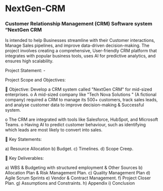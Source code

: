# NextGen-CRM
### Customer Relationship Management (CRM) Software system “NextGen CRM

Is intended to help Businesses streamline with their Customer interactions, Manage Sales pipelines,
and improve data-driven decision-making.
The project involves creating a comprehensive, User-friendly CRM platform that integrates with
popular business tools, uses AI for predictive analytics, and ensures high scalability.

Project Statement: -

Project Scope and Objectives:

 Objective: Develop a CRM system called "NextGen CRM" for mid-sized enterprises.
o A mid-sized company like "Tech Nova Solutions " (A fictional company) required a
CRM to manage its 500+ customers, track sales leads, and analyse customer data to
improve decision-making & Successful system.

o The CRM are integrated with tools like Salesforce, HubSpot, and Microsoft Teams.
o Having AI to predict customer behaviour, such as identifying which leads are most
likely to convert into sales.

 Key Statements:

a) Resource Allocation
b) Budget.
c) Timelines.
d) Scope Creep.

 Key Deliverables:

a) WBS & Budgeting with structured employment & Other Sources
b) Allocation Plan & Risk Management Plan.
c) Quality Management Plan
d) Agile Scrum Sprints
e) Vendor & Contract Management.
f) Project Closer Plan.
g) Assumptions and Constraints.
h) Appendix
i) Conclusion

